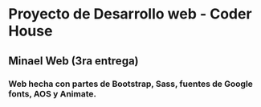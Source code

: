 # Proyecto de Desarrollo web - Coder House
## Minael Web (3ra entrega)
### Web hecha con partes de Bootstrap, Sass, fuentes de Google fonts, AOS y Animate.